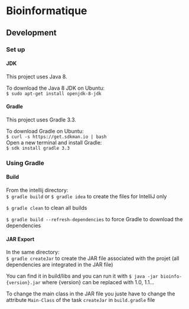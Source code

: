 # Bioinformatique

## Development

### Set up

#### JDK
This project uses Java 8.

To download the Java 8 JDK on Ubuntu:                                     
`$ sudo apt-get install openjdk-8-jdk`

#### Gradle
This project uses Gradle 3.3.

To download Gradle on Ubuntu:  
`$ curl -s https://get.sdkman.io | bash`  
Open a new terminal and install Gradle:  
`$ sdk install gradle 3.3`

### Using Gradle

#### Build
From the intellij directory:  
`$ gradle build` or `$ gradle idea` to create the files for IntelliJ only

`$ gradle clean` to clean all builds

`$ gradle build --refresh-dependencies` to force Gradle to download the dependencies

#### JAR Export
In the same directory:  
`$ gradle createJar` to create the JAR file associated with the projet (all dependencies are integrated in the JAR file)

You can find it in build/libs and you can run it with `$ java -jar bioinfo-{version}.jar` where {version} can be replaced with 1.0, 1.1...

To change the main class in the JAR file you juste have to change the attribute `Main-Class` of the task `createJar` in `build.gradle` file

